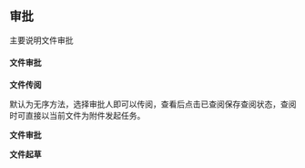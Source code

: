 ## 审批

主要说明文件审批

#### 文件审批
**文件传阅**

默认为无序方法，选择审批人即可以传阅，查看后点击已查阅保存查阅状态，查阅时可直接以当前文件为附件发起任务。

**文件审批**

**文件起草**
